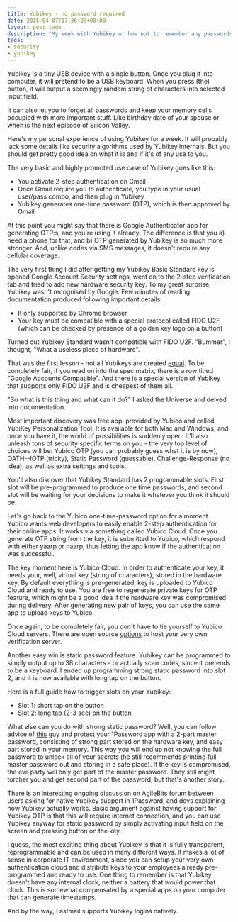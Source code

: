 ```yaml
---
title: Yubikey - no password required
date: 2015-04-07T17:36:28+00:00
layout: post.jade
description: "My week with Yubikey or how not to remember any passwords and live happily ever after"
tags:
- security
- yubikey
---
```


Yubikey is a tiny USB device with a single button. Once you plug it into computer, it will pretend to be a USB keyboard. When you press (the) button, it will output a seemingly random string of characters into selected input field.

It can also let you to forget all passwords and keep your memory cells occupied with more important stuff. Like birthday date of your spouse or when is the next episode of Silicon Valley.

Here's my personal experience of using Yubikey for a week. It will probably lack some details like security algorithms used by Yubikey internals. But you should get pretty good idea on what it is and if it's of any use to you.

The very basic and highly promoted use case of Yubikey goes like this:

* You activate 2-step authentication on Gmail
* Once Gmail require you to authenticate, you type in your usual user/pass combo, and then plug in Yubikey
* Yubikey generates one-time password (OTP), which is then approved by Gmail

At this point you might say that there is Google Authenticator app for generating OTP:s, and you're using it already. The difference is that you a) need a phone for that, and b) OTP generated by Yubikey is so much more stronger. And, unlike codes via SMS messages, it doesn't require any cellular coverage.

The very first thing I did after getting my Yubikey Basic Standard key is opened Google Account Security settings, went on to the 2-step verification tab and tried to add new hardware security key. To my great surprise, Yubikey wasn't recognised by Google. Few minutes of reading documentation produced following important details:

* It only supported by Chrome browser
* Your key must be compatible with a special protocol called FIDO U2F (which can be checked by presence of a golden key logo on a button)

Turned out Yubikey Standard wasn't compatible with FIDO U2F. "Bummer", I thought, "What a useless piece of hardware".

That was the first lesson - not all Yubikeys are created [equal](https://www.yubico.com/products/yubikey-hardware/). To be completely fair, if you read on into the spec matrix, there is a row titled "Google Accounts Compatible". And there is a special version of Yubikey that supports only FIDO U2F and is cheapest of them all.

"So what is this thing and what can it do?" I asked the Universe and delved into documentation.

Most important discovery was free app, provided by Yubico and called YubiKey Personalization Tool. It is available for both Mac and Windows, and once you have it, the world of possibilities is suddenly open. It'll also unleash tons of security specific terms on you - the very top level of choices will be: Yubico OTP (you can probably guess what it is by now), OATH-HOTP (tricky), Static Password (guessable), Challenge-Response (no idea), as well as extra settings and tools.

You'll also discover that Yubikey Standard has 2 programmable slots. First slot will be pre-programmed to produce one time passwords, and second slot will be waiting for your decisions to make it whatever you think it should be.

Let's go back to the Yubico one-time-password option for a moment. Yubico wants web developers to easily enable 2-step authentication for their online apps. It works via something called Yubico Cloud. Once you generate OTP string from the key, it is submitted to Yubico, which respond with either yaarp or naarp, thus letting the app know if the authentication was successful.

The key moment here is Yubico Cloud. In order to authenticate your key, it needs your, well, virtual key (string of characters), stored in the hardware key. By default everything is pre-generated, key is uploaded to Yubico Cloud and ready to use. You are free to regenerate private keys for OTP feature, which might be a good idea if the hardware key was compromised during delivery. After generating new pair of keys, you can use the same app to upload keys to Yubico.

Once again, to be completely fair, you don't have to tie yourself to Yubico Cloud servers. There are open source [options](https://developers.yubico.com/Software_Projects/YubiKey_OTP/YubiCloud_Validation_Servers/) to host your very own verification server.

Another easy win is static password feature. Yubikey can be programmed to simply output up to 38 characters - or actually scan codes, since it pretends to be a keyboard. I ended up programming strong static password into slot 2, and it is now available with long tap on the button.

Here is a full guide how to trigger slots on your Yubikey:
* Slot 1: short tap on the button
* Slot 2: long tap (2-3 sec) on the button

What else can you do with strong static password? Well, you can follow advice of [this](http://aley.me/passwords) guy and protect your 1Password app with a 2-part master password, consisting of strong part stored on the hardware key, and easy part stored in your memory. This way you will end up not knowing the full password to unlock all of your secrets (he still recommends printing full master password out and storing in a safe place). If the key is compromised, the evil party will only get part of the master password. They still might torcher you and get second part of the password, but that's another story.

There is an interesting ongoing discussion on AgileBits forum between users asking for native Yubikey support in 1Password, and devs explaining how Yubikey actually works. Basic argument against having support for Yubikey OTP is that this will require internet connection, and you can use Yubikey anyway for static password by simply activating input field on the screen and pressing button on the key.

I guess, the most exciting thing about Yubikey is that it is fully transparent, reprogrammable and can be used in many different ways. It makes a lot of sense in corporate IT environment, since you can setup your very own authentication cloud and distribute keys to your employees already pre-programmed and ready to use. One thing to remember is that Yubikey doesn't have any internal clock, neither a battery that would power that clock. This is somewhat compensated by a special apps on your computer that can generate timestamps.

And by the way, Fastmail supports Yubikey logins natively.

